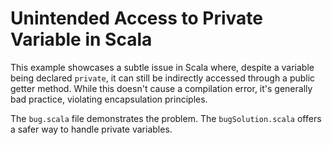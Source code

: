 # Unintended Access to Private Variable in Scala

This example showcases a subtle issue in Scala where, despite a variable being declared `private`, it can still be indirectly accessed through a public getter method. While this doesn't cause a compilation error, it's generally bad practice, violating encapsulation principles.

The `bug.scala` file demonstrates the problem. The `bugSolution.scala` offers a safer way to handle private variables.